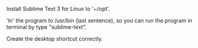 Install Sublime Text 3 for Linux to '~/opt'.

'ln' the program to /usr/bin (last sentence), so you can run the program in terminal by type "sublime-text". 
 
Create the desktop shortcut correctly.
